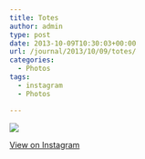 ```yaml
---
title: Totes
author: admin
type: post
date: 2013-10-09T10:30:03+00:00
url: /journal/2013/10/09/totes/
categories:
  - Photos
tags:
  - instagram
  - Photos

---
```

<img src="http://lobban.org/wordpress//HLIC/f7f4407f93028b2eaa21d12c17147a23.jpg" class="instagram-image" />

<p class="view-instagram">
  <a href="http://instagram.com/p/fPgnUyKlux/">View on Instagram</a>
</p>